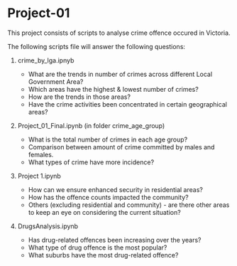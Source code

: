 # Project-01

This project consists of scripts to analyse crime offence occured in Victoria.

The following scripts file will answer the following questions: 
  1. crime_by_lga.ipnyb
      - What are the trends in number of crimes across different Local Government Area?
      - Which areas have the highest & lowest number of crimes?
      - How are the trends in those areas?
      - Have the crime activities been concentrated in certain geographical areas?

  2. Project_01_Final.ipynb (in folder crime_age_group)
      - What is the total number of crimes in each age group?
      - Comparison between amount of crime committed by males and females.
      - What types of crime have more incidence?

  3. Project 1.ipynb
      - How can we ensure enhanced security in residential areas?
      - How has the offence counts impacted the community?
      - Others (excluding residential and community) - are there other areas to keep an eye on considering the current situation?

  4. DrugsAnalysis.ipynb
     - Has drug-related offences been increasing over the years?
     - What type of drug offence is the most popular?
     - What suburbs have the most drug-related offence?
